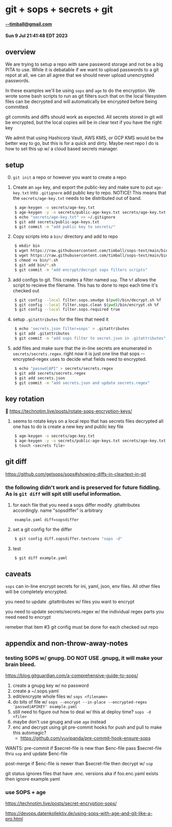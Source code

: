 # git + sops + secrets + git

#### --timball@gmail.com
#### Sun  9 Jul 21:41:48 EDT 2023

## overview
We are trying to setup a repo with sane password storage and not be a big PITA to use. 
While it is debatable if we want to upload passwords to a git repot at all, we can
all agree that we should never upload unencrypted passwords. 

In these examples we'll be using `sops` and `age` to do the encryption. We wrote some bash scripts
to run as git filters such that on the local filesystem files can be decrypted
and will automatically be encrypted before being committed.

git commits and diffs should work as expected. 
All secrets stored in git will be encrypted, but the local copies will be in clear text if you have the right key

We admit that using Hashicorp Vault, AWS KMS, or GCP KMS would be the better way to go, but this is for a quick and dirty. Maybe next repo I do is how to set this up w/ a cloud based secrets manager.

## setup
0. `git init` a repo or however you want to create a repo

1. Create an `age` key, and export the public-key and make sure to put
`age-key.txt` into `.gitignore` add public key to repo. NOTICE! This means that
the `secrets/age-key.txt` needs to be distributed out of band.
```sh
    $ age-keygen -o secrets/age-key.txt
    $ age-keygen -y -o secrets/public-age-keys.txt secrets/age-key.txt
    $ echo "secrets/age-key.txt" >> ~/.gitignore
    $ git add secrets/public-age-keys.txt
    $ git commit -m "add public key to secrets/"
```

2. Copy scripts into a `bin/` directory and add to repo
```sh
    $ mkdir bin
    $ wget https://raw.githubusercontent.com/timball/sops-test/main/bin/encrypt.sh -o bin/encrypt.sh
    $ wget https://raw.githubusercontent.com/timball/sops-test/main/bin/decrypt.sh -o bin/decrypt.sh
    $ chmod +x bin/*.sh
    $ git add bin/*.sh
    $ git commit -m "add encrypt/decrypt sops filters scripts" 
```

3. add configs to git. This creates a filter named `sop`. The `%f` allows the
script to recieve the filename. This has to done to repo each time it's checked out
```sh
    $ git config --local filter.sops.smudge $(pwd)/bin/decrypt.sh %f
    $ git config --local filter.sops.clean $(pwd)/bin/encrypt.sh %f
    $ git config --local filter.sops.required true
```

4. setup `.gitattributes` for the files that need it
```sh
    $ echo 'secrets.json filter=sops' > .gitattributes
    $ git add .gitattributes
    $ git commit -m "add sops filter to secret.json in .gitattributes"
```

5. add files and make sure that the in-line secrets are enumerated in
`secrets/secrets.regex`. right now it is just one line that sops
--encrypted-regex uses to decide what fields need to encrypted.
```sh
    $ echo "passwd|API" > secrets/secrets.regex
    $ git add secrets/secrets.regex
    $ git add secrets.json
    $ git commit -m "add secrets.json and update secrets.regex"
```


## key rotation
:shrug: https://technotim.live/posts/rotate-sops-encryption-keys/
1. seems to rotate keys on a local repo that has secrets files decrypted all one has to do is create a new key and public key file
```sh
    $ age-keygen -o secrets/age-key.txt
    $ age-keygen -y -o secrets/public-age-keys.txt secrets/age-key.txt
    $ touch <secrets file>
```

## git diff
https://github.com/getsops/sops#showing-diffs-in-cleartext-in-git
### the following didn't work and is preserved for future fiddling. As is `git diff` will spit still useful information.

1. for each file that you need a sops differ modify .gitattributes accordingly. name "sopsdiffer" is arbitrary
```
    example.yaml diff=sopsdiffer
```
2. set a git config for the differ
```sh
    $ git config diff.sopsdiffer.textconv "sops -d"
```

3. test 
```sh
    $ git diff example.yaml
```

## caveats
`sops` can in-line encrypt secrets for ini, yaml, json, env files. All other files
will be completely encrypted. 

you need to update .gitattributes w/ files you want to encrypt

you need to update secrets/secrets.regex w/ the individual regex parts you need
need to encrypt

remeber that item #3 git config must be done for each checked out repo

## appendix and non-throw-away-notes
### testing SOPS w/ gnupg. DO NOT USE .gnupg, it will make your brain bleed.

https://blog.gitguardian.com/a-comprehensive-guide-to-sops/

1. create a gnupg key w/ no password
2. create a ~/.sops.yaml 
3. edit/encrypte whole files w/ `sops <filename>`
4. do bits of file w/ `sops --encrypt --in-place --encrypted-regex 'passwd|APIKEY' example.yaml`
5. still need to figure out how to deal w/ this at deploy time? `sops -d <file>`
6. maybe don't use gnupg and use `age` instead 
7. enc and decrypt using git pre-commit hooks for push and pull to make this automagic?
    - https://github.com/yuvipanda/pre-commit-hook-ensure-sops

WANTS:
pre-commit
if $secret-file is new than $enc-file pass $secret-file thru `sop` and update $enc-file

post-merge
if $enc-file is newer than $secret-file then decrypt w/ `sop`

git status ignores files that have .enc. versions 
aka if foo.enc.yaml exists then ignore example.yaml


### use SOPS + age 
https://technotim.live/posts/secret-encryption-sops/

https://devops.datenkollektiv.de/using-sops-with-age-and-git-like-a-pro.html
